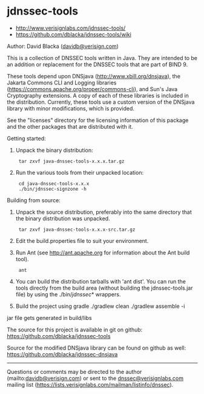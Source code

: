 # jdnssec-tools

* http://www.verisignlabs.com/jdnssec-tools/
* https://github.com/dblacka/jdnssec-tools/wiki

Author: David Blacka (davidb@verisign.com)

This is a collection of DNSSEC tools written in Java.  They are intended to be an addition or replacement for the DNSSEC tools that are part of BIND 9.

These tools depend upon DNSjava (http://www.xbill.org/dnsjava), the Jakarta Commons CLI and Logging libraries (https://commons.apache.org/proper/commons-cli), and Sun's Java Cryptography extensions.  A copy of each of these libraries is included in the distribution.  Currently, these tools use a custom version of the DNSjava library with minor modifications, which is provided.

See the "licenses" directory for the licensing information of this package and the other packages that are distributed with it.

Getting started:

1. Unpack the binary distribution:

        tar zxvf java-dnssec-tools-x.x.x.tar.gz

2. Run the various tools from their unpacked location:

        cd java-dnssec-tools-x.x.x
        ./bin/jdnssec-signzone -h


Building from source:

1. Unpack the source distribution, preferably into the same directory that the binary distribution was unpacked.

        tar zxvf java-dnssec-tools-x.x.x-src.tar.gz

2. Edit the build.properties file to suit your environment.
3. Run Ant (see http://ant.apache.org for information about the Ant build tool).

        ant

4. You can build the distribution tarballs with 'ant dist'.  You can run the tools directly from the build area (without building the jdnssec-tools.jar file) by using the ./bin/_jdnssec_* wrappers.

5. Build the project using gradle
./gradlew clean
./gradlew assemble -i

jar file gets generated in build/libs

The source for this project is available in git on github: https://github.com/dblacka/jdnssec-tools

Source for the modified DNSjava library can be found on github as well: https://github.com/dblacka/jdnssec-dnsjava

---

Questions or comments may be directed to the author (mailto:davidb@verisign.com) or sent to the dnssec@verisignlabs.com mailing list (https://lists.verisignlabs.com/mailman/listinfo/dnssec).
